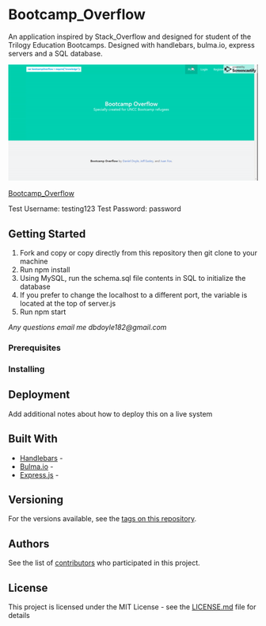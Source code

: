 # Bootcamp_Overflow

An application inspired by Stack_Overflow and designed for student of the Trilogy Education Bootcamps. Designed with handlebars, bulma.io, express servers and a SQL database.

![Bootcamp_Overflow](/public/assets/images/bootcampoverflow.gif)

[Bootcamp_Overflow](https://bootcamp-overflow.herokuapp.com/)

Test Username: testing123
Test Password: password

## Getting Started

1. Fork and copy or copy directly from this repository then git clone to your machine
1. Run npm install 
1. Using MySQL, run the schema.sql file contents in SQL to initialize the database
1. If you prefer to change the localhost to a different port, the variable is located at the top of server.js
1. Run npm start

_Any questions email me dbdoyle182@gmail.com_


### Prerequisites


### Installing





## Deployment

Add additional notes about how to deploy this on a live system

## Built With

* [Handlebars]() - 
* [Bulma.io]() - 
* [Express.js]() - 

## Versioning

 For the versions available, see the [tags on this repository](https://github.com/dbdoyle182/Bootcamp-Overflow/tags). 

## Authors

See the list of [contributors](https://github.com/dbdoyle182/Bootcamp-Overflow/contributors) who participated in this project.

## License

This project is licensed under the MIT License - see the [LICENSE.md](LICENSE.md) file for details


